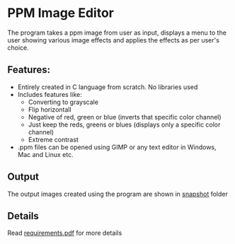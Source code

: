 # PPM Image Editor

The program takes a ppm image from user as input, displays a menu to the user showing various image effects and applies the effects as per user's choice.

## Features:

* Entirely created in C language from scratch. No libraries used
* Includes features like:
     * Converting to grayscale
     * Flip horizontall
     * Negative of red, green or blue (inverts that specific color channel)
     * Just keep the reds, greens or blues  (displays only a specific color channel)
    * Extreme contrast
* .ppm files can be opened using GIMP or any text editor in Windows, Mac and Linux etc.

## Output

The output images created using the program are shown in [snapshot](/SNAPSHOT) folder

## Details

Read [requirements.pdf](/requirements) for more details
